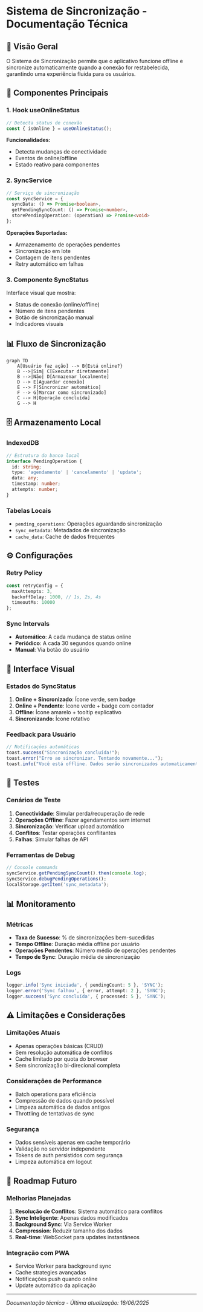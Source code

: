 
# Sistema de Sincronização - Documentação Técnica

## 🎯 Visão Geral

O Sistema de Sincronização permite que o aplicativo funcione offline e sincronize automaticamente quando a conexão for restabelecida, garantindo uma experiência fluida para os usuários.

## 🔧 Componentes Principais

### 1. Hook useOnlineStatus
```typescript
// Detecta status de conexão
const { isOnline } = useOnlineStatus();
```

**Funcionalidades:**
- Detecta mudanças de conectividade
- Eventos de online/offline
- Estado reativo para componentes

### 2. SyncService
```typescript
// Serviço de sincronização
const syncService = {
  syncData: () => Promise<boolean>,
  getPendingSyncCount: () => Promise<number>,
  storePendingOperation: (operation) => Promise<void>
};
```

**Operações Suportadas:**
- Armazenamento de operações pendentes
- Sincronização em lote
- Contagem de itens pendentes
- Retry automático em falhas

### 3. Componente SyncStatus
Interface visual que mostra:
- Status de conexão (online/offline)
- Número de itens pendentes
- Botão de sincronização manual
- Indicadores visuais

## 📊 Fluxo de Sincronização

```mermaid
graph TD
    A[Usuário faz ação] --> B{Está online?}
    B -->|Sim| C[Executar diretamente]
    B -->|Não| D[Armazenar localmente]
    D --> E[Aguardar conexão]
    E --> F[Sincronizar automático]
    F --> G[Marcar como sincronizado]
    C --> H[Operação concluída]
    G --> H
```

## 🗄️ Armazenamento Local

### IndexedDB
```typescript
// Estrutura do banco local
interface PendingOperation {
  id: string;
  type: 'agendamento' | 'cancelamento' | 'update';
  data: any;
  timestamp: number;
  attempts: number;
}
```

### Tabelas Locais
- `pending_operations`: Operações aguardando sincronização
- `sync_metadata`: Metadados de sincronização
- `cache_data`: Cache de dados frequentes

## ⚙️ Configurações

### Retry Policy
```typescript
const retryConfig = {
  maxAttempts: 3,
  backoffDelay: 1000, // 1s, 2s, 4s
  timeoutMs: 10000
};
```

### Sync Intervals
- **Automático**: A cada mudança de status online
- **Periódico**: A cada 30 segundos quando online
- **Manual**: Via botão do usuário

## 🎨 Interface Visual

### Estados do SyncStatus
1. **Online + Sincronizado**: Ícone verde, sem badge
2. **Online + Pendente**: Ícone verde + badge com contador
3. **Offline**: Ícone amarelo + tooltip explicativo
4. **Sincronizando**: Ícone rotativo

### Feedback para Usuário
```typescript
// Notificações automáticas
toast.success("Sincronização concluída!");
toast.error("Erro ao sincronizar. Tentando novamente...");
toast.info("Você está offline. Dados serão sincronizados automaticamente.");
```

## 🧪 Testes

### Cenários de Teste
1. **Conectividade**: Simular perda/recuperação de rede
2. **Operações Offline**: Fazer agendamentos sem internet
3. **Sincronização**: Verificar upload automático
4. **Conflitos**: Testar operações conflitantes
5. **Falhas**: Simular falhas de API

### Ferramentas de Debug
```javascript
// Console commands
syncService.getPendingSyncCount().then(console.log);
syncService.debugPendingOperations();
localStorage.getItem('sync_metadata');
```

## 📊 Monitoramento

### Métricas
- **Taxa de Sucesso**: % de sincronizações bem-sucedidas
- **Tempo Offline**: Duração média offline por usuário
- **Operações Pendentes**: Número médio de operações pendentes
- **Tempo de Sync**: Duração média de sincronização

### Logs
```typescript
logger.info('Sync iniciada', { pendingCount: 5 }, 'SYNC');
logger.error('Sync falhou', { error, attempt: 2 }, 'SYNC');
logger.success('Sync concluída', { processed: 5 }, 'SYNC');
```

## ⚠️ Limitações e Considerações

### Limitações Atuais
- Apenas operações básicas (CRUD)
- Sem resolução automática de conflitos
- Cache limitado por quota do browser
- Sem sincronização bi-direcional completa

### Considerações de Performance
- Batch operations para eficiência
- Compressão de dados quando possível
- Limpeza automática de dados antigos
- Throttling de tentativas de sync

### Segurança
- Dados sensíveis apenas em cache temporário
- Validação no servidor independente
- Tokens de auth persistidos com segurança
- Limpeza automática em logout

## 🔄 Roadmap Futuro

### Melhorias Planejadas
1. **Resolução de Conflitos**: Sistema automático para conflitos
2. **Sync Inteligente**: Apenas dados modificados
3. **Background Sync**: Via Service Worker
4. **Compression**: Reduzir tamanho dos dados
5. **Real-time**: WebSocket para updates instantâneos

### Integração com PWA
- Service Worker para background sync
- Cache strategies avançadas
- Notificações push quando online
- Update automático da aplicação

---
*Documentação técnica - Última atualização: 16/06/2025*
